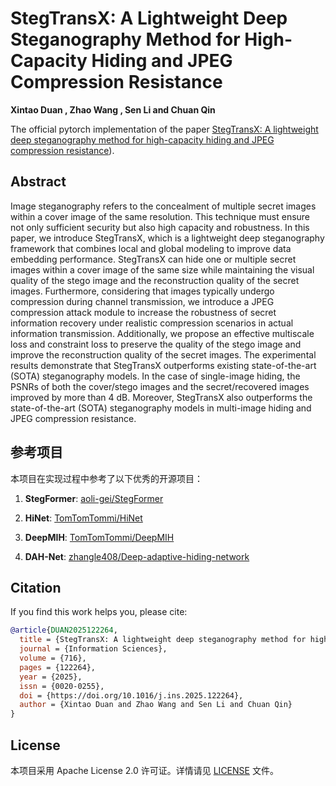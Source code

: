 # StegTransX: A Lightweight Deep Steganography Method for High-Capacity Hiding and JPEG Compression Resistance

**Xintao Duan , Zhao Wang , Sen Li and Chuan Qin**

The official pytorch implementation of the paper [StegTransX: A lightweight deep steganography method for high-capacity hiding and JPEG compression resistance](https://www.sciencedirect.com/science/article/abs/pii/S0020025525003962)).

## Abstract

Image steganography refers to the concealment of multiple secret images within a cover image of the same resolution. This technique must ensure not only sufficient security but also high capacity and robustness. In this paper, we introduce StegTransX, which is a lightweight deep steganography framework that combines local and global modeling to improve data embedding performance. StegTransX can hide one or multiple secret images within a cover image of the same size while maintaining the visual quality of the stego image and the reconstruction quality of the secret images. Furthermore, considering that images typically undergo compression during channel transmission, we introduce a JPEG compression attack module to increase the robustness of secret information recovery under realistic compression scenarios in actual information transmission. Additionally, we propose an effective multiscale loss and constraint loss to preserve the quality of the stego image and improve the reconstruction quality of the secret images. The experimental results demonstrate that StegTransX outperforms existing state-of-the-art (SOTA) steganography models. In the case of single-image hiding, the PSNRs of both the cover/stego images and the secret/recovered images improved by more than 4 dB. Moreover, StegTransX also outperforms the state-of-the-art (SOTA) steganography models in multi-image hiding and JPEG compression resistance.

## 参考项目

本项目在实现过程中参考了以下优秀的开源项目：

1. **StegFormer**: [aoli-gei/StegFormer](https://github.com/aoli-gei/StegFormer)

2. **HiNet**: [TomTomTommi/HiNet](https://github.com/TomTomTommi/HiNet)

3. **DeepMIH**: [TomTomTommi/DeepMIH](https://github.com/TomTomTommi/DeepMIH)

4. **DAH-Net**: [zhangle408/Deep-adaptive-hiding-network](https://github.com/zhangle408/Deep-adaptive-hiding-network)

## Citation

If you find this work helps you, please cite:

```bibtex
@article{DUAN2025122264,
  title = {StegTransX: A lightweight deep steganography method for high-capacity hiding and JPEG compression resistance},
  journal = {Information Sciences},
  volume = {716},
  pages = {122264},
  year = {2025},
  issn = {0020-0255},
  doi = {https://doi.org/10.1016/j.ins.2025.122264},
  author = {Xintao Duan and Zhao Wang and Sen Li and Chuan Qin}
}
```

## License

本项目采用 Apache License 2.0 许可证。详情请见 [LICENSE](LICENSE) 文件。 
